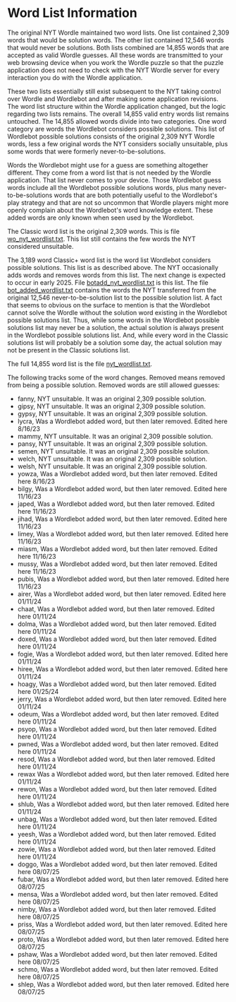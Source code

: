 # Word List Information

The original NYT Wordle maintained two word lists. One list contained 2,309 words that would be solution words. The other list contained 12,546 words that would never be solutions. Both lists combined are 14,855 words that are accepted as valid Wordle guesses. All these words are transmitted to your web browsing device when you work the Wordle puzzle so that the puzzle application does not need to check with the NYT Wordle server for every interaction you do with the Wordle application.

These two lists essentially still exist subsequent to the NYT taking control over Wordle and Wordlebot and after making some application revisions. The word list structure within the Wordle application changed, but the logic regarding two lists remains. The overall 14,855 valid entry words list remains untouched. The 14,855 allowed words divide into two categories. One word category are words the Wordlebot considers possible solutions. This list of Wordlebot possible solutions consists of the original 2,309 NYT Wordle words, less a few original words the NYT considers socially unsuitable, plus some words that were formerly never-to-be-solutions.

Words the Wordlebot might use for a guess are something altogether different. They come from a word list that is not needed by the Wordle application. That list never comes to your device. Those Wordlebot guess words include all the Wordlebot possible solutions words, plus many never-to-be-solutions words that are both potentially useful to the Wordlebot's play strategy and that are not so uncommon that Wordle players might more openly complain about the Wordlebot's word knowledge extent. These added words are only known when seen used by the Wordlebot.

The Classic word list is the original 2,309 words. This is file [wo_nyt_wordlist.txt](/worddata/wo_nyt_wordlist.txt). This list still contains the few words the NYT considered unsuitable.

The 3,189 word Classic+ word list is the word list Wordlebot considers possible solutions. This list is as described above. The NYT occasionally adds words and removes words from this list. The next change is expected to occur in early 2025. File [botadd_nyt_wordlist.txt](/worddata/botadd_nyt_wordlist.txt) is this list. The file [bot_added_wordlist.txt](/worddata/bot_added_wordlist.txt) contains the words the NYT transferred from the original 12,546 never-to-be-solution list to the possible solution list. A fact that seems to obvious on the surface to mention is that the Wordlebot cannot solve the Wordle without the solution word existing in the Wordlebot possible solutions list. Thus, while some words in the  Wordlebot possible solutions list may never be a solution, the actual solution is always present in the Wordlebot possible solutions list. And, while every word in the Classic solutions list will probably be a solution some day, the actual solution may not be present in the Classic solutions list.

The full 14,855 word list is the file [nyt_wordlist.txt](/worddata/nyt_wordlist.txt).

The following tracks some of the word changes. Removed means removed from being a possible solution. Removed words are still allowed guesses:

* fanny, NYT unsuitable. It was an original 2,309 possible solution.
* gipsy, NYT unsuitable. It was an original 2,309 possible solution.
* gypsy, NYT unsuitable. It was an original 2,309 possible solution.
* lycra, Was a Wordlebot added word, but then later removed. Edited here 8/16/23
* mammy, NYT unsuitable. It was an original 2,309 possible solution.
* pansy, NYT unsuitable. It was an original 2,309 possible solution.
* semen, NYT unsuitable. It was an original 2,309 possible solution.
* welch, NYT unsuitable. It was an original 2,309 possible solution.
* welsh, NYT unsuitable. It was an original 2,309 possible solution.
* yowza, Was a Wordlebot added word, but then later removed. Edited here 8/16/23
* bilgy, Was a Wordlebot added word, but then later removed. Edited here 11/16/23
* japed, Was a Wordlebot added word, but then later removed. Edited here 11/16/23
* jihad, Was a Wordlebot added word, but then later removed. Edited here 11/16/23
* limey, Was a Wordlebot added word, but then later removed. Edited here 11/16/23
* miasm, Was a Wordlebot added word, but then later removed. Edited here 11/16/23
* mussy, Was a Wordlebot added word, but then later removed. Edited here 11/16/23
* pubis, Was a Wordlebot added word, but then later removed. Edited here 11/16/23
* airer, Was a Wordlebot added word, but then later removed. Edited here 01/11/24
* chaat, Was a Wordlebot added word, but then later removed. Edited here 01/11/24
* dolma, Was a Wordlebot added word, but then later removed. Edited here 01/11/24
* doxed, Was a Wordlebot added word, but then later removed. Edited here 01/11/24
* fogie, Was a Wordlebot added word, but then later removed. Edited here 01/11/24
* hiree, Was a Wordlebot added word, but then later removed. Edited here 01/11/24
* hoagy, Was a Wordlebot added word, but then later removed. Edited here 01/25/24
* jerry, Was a Wordlebot added word, but then later removed. Edited here 01/11/24
* odeum, Was a Wordlebot added word, but then later removed. Edited here 01/11/24
* psyop, Was a Wordlebot added word, but then later removed. Edited here 01/11/24
* pwned, Was a Wordlebot added word, but then later removed. Edited here 01/11/24
* resod, Was a Wordlebot added word, but then later removed. Edited here 01/11/24
* rewax  Was a Wordlebot added word, but then later removed. Edited here 01/11/24
* rewon, Was a Wordlebot added word, but then later removed. Edited here 01/11/24
* shlub, Was a Wordlebot added word, but then later removed. Edited here 01/11/24
* unbag, Was a Wordlebot added word, but then later removed. Edited here 01/11/24
* yeesh, Was a Wordlebot added word, but then later removed. Edited here 01/11/24
* zowie, Was a Wordlebot added word, but then later removed. Edited here 01/11/24
* doggo, Was a Wordlebot added word, but then later removed. Edited here 08/07/25
* fubar, Was a Wordlebot added word, but then later removed. Edited here 08/07/25
* mensa, Was a Wordlebot added word, but then later removed. Edited here 08/07/25
* nimby, Was a Wordlebot added word, but then later removed. Edited here 08/07/25
* priss, Was a Wordlebot added word, but then later removed. Edited here 08/07/25
* proto, Was a Wordlebot added word, but then later removed. Edited here 08/07/25
* pshaw, Was a Wordlebot added word, but then later removed. Edited here 08/07/25
* schmo, Was a Wordlebot added word, but then later removed. Edited here 08/07/25
* shlep, Was a Wordlebot added word, but then later removed. Edited here 08/07/25
